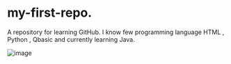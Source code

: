 # my-first-repo.
A repository for learning GitHub.
I know few programming language HTML , Python , Qbasic and currently learning Java.


![image](https://github.com/user-attachments/assets/b0e07318-c6c0-4b55-97f7-c8b40c2a775c)

